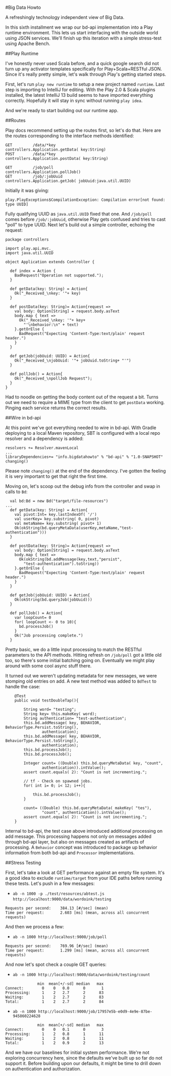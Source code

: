 #Big Data Howto

A refreshingly technology independent view of Big Data.

In this sixth installment we wrap our bd-api implementation into a Play runtime
environment.  This lets us start interfacing with the outside world using JSON
services.  We'll finish up this iteration with a simple stress-test using Apache
Bench.

##Play Runtime

I've honestly never used Scala before, and a quick google search did not turn
up any activator templates specifically for Play+Scala+RESTful JSON.  Since it's
really pretty simple, let's walk through Play's getting started steps.

First, let's run `play new runtime` to setup a new project named `runtime`.
Last step is importing to IntelliJ for editing.  With the Play 2.0 & Scala
plugins installed, the latest IntelliJ 13 build seems to have imported
everything correctly.  Hopefully it will stay in sync without running
`play idea`.

And we're ready to start building out our runtime app.

##Routes

Play docs recommend setting up the routes first, so let's do that.  Here are the
routes corresponding to the interface methods identified:

```
GET         /data/*key                         controllers.Application.getData( key:String)
POST        /data/*key                         controllers.Application.postData( key:String)

GET         /job/poll                          controllers.Application.pollJob()
GET         /job/:jobUuid                      controllers.Application.getJob( jobUuid:java.util.UUID)
```

Initially it was giving:

```
play.PlayExceptions$CompilationException: Compilation error[not found: type UUID]
```

Fully qualifying UUID as `java.util.UUID` fixed that one.  And `/job/poll` comes
before `/job/:jobUuid`, otherwise Play gets confused and tries to cast "poll" to
type UUID.  Next let's build out a simple controller, echoing the request:

```
package controllers

import play.api.mvc._
import java.util.UUID

object Application extends Controller {

  def index = Action {
    BadRequest("Operation not supported.");
  }

  def getData(key: String) = Action{
    Ok("_Received_\nkey: '"+ key)
  }

  def postData(key: String)= Action{request =>
    val body: Option[String] = request.body.asText
    body.map { text =>
      Ok("_Received_\nkey: '"+ key+
        "'\nbehavior:\n" + text)
    }.getOrElse {
      BadRequest("Expecting 'Content-Type:text/plain' request header.")
    }
  }

  def getJob(jobUuid: UUID) = Action{
    Ok("_Received_\njobUuid: '"+ jobUuid.toString+ "'")
  }

  def pollJob() = Action{
    Ok("_Received_\npollJob Request");
  }
}
```

Had to noodle on getting the body content out of the request a bit.  Turns out
we need to require a MIME type from the client to get `postData` working.
Pinging each service returns the correct results.

##Wire in bd-api

At this point we've got everything needed to wire in bd-api.  With Gradle
deploying to a local Maven
repository, SBT is configured with a local repo resolver and a dependency is
added:

```
resolvers += Resolver.mavenLocal
...
libraryDependencies+= "info.bigdatahowto" % "bd-api" % "1.0-SNAPSHOT" changing()
```

Please note `changing()` at the end of the dependency.  I've gotten the feeling
it is very important to get that right the first time.

Moving on, let's scoop out the debug info from the controller and swap in calls
to `Bd`:

```
  val bd:Bd = new Bd("target/file-resources")
...
  def getData(key: String) = Action{
    val pivot:Int= key.lastIndexOf( '/')
    val userKey= key.substring( 0, pivot)
    val metaName= key.substring( pivot+ 1)
    Ok(okString(bd.queryMetaData(userKey,metaName,"test-authentication")))
  }

  def postData(key: String)= Action{request =>
    val body: Option[String] = request.body.asText
    body.map { text =>
      Ok(okString(bd.addMessage(key,text,"persist",
        "test-authentication").toString))
    }.getOrElse {
      BadRequest("Expecting 'Content-Type:text/plain' request header.")
    }
  }

  def getJob(jobUuid: UUID) = Action{
    Ok(okString(bd.queryJob(jobUuid)))
  }

  def pollJob() = Action{
    var loopCount= 0
    for( loopCount <- 0 to 10){
      bd.processJob()
    }
    Ok("Job processing complete.")
  }
```

Pretty basic, we do a little input processing to match the RESTful parameters to
the API methods.  Hitting refresh on `/job/poll` got a little old too, so
there's some initial batching going on.  Eventually we might play around with
some cool async stuff there.

It turned out we weren't updating metadata for new messages, we were stomping
old entries on add.  A new test method was added to `BdTest` to handle the
case:

```
    @Test
    public void testDoubleTap(){

        String word= "testing";
        String key= this.makeKey( word);
        String authentication= "test-authentication";
        this.bd.addMessage( key, BEHAVIOR, BehaviorType.Persist.toString(),
                authentication);
        this.bd.addMessage( key, BEHAVIOR, BehaviorType.Persist.toString(),
                authentication);
        this.bd.processJob();
        this.bd.processJob();

        Integer count= ((Double) this.bd.queryMetaData( key, "count",
                authentication)).intValue();
        assert count.equals( 2): "Count is not incrementing.";

        // tf - Check on spawned jobs.
        for( int i= 0; i< 12; i++){

            this.bd.processJob();
        }

        count= ((Double) this.bd.queryMetaData( makeKey( "tes"),
                "count", authentication)).intValue();
        assert count.equals( 2): "Count is not incrementing.";
    }
```

Internal to bd-api, the test case above introduced additional processing on add
message.  This processing happens not only on messages added through bd-api
layer, but also on messages created as artifacts of processing.  A `Behavior`
concept was introduced to package up behavior information from both bd-api and
`Processor` implementations.

##Stress Testing

First, let's take a look at GET performance against an empty file system.  It's
a good idea to exclude `runtime/target` from your IDE paths before running these
tests.  Let's push in a few messages:

 - `ab -n 1000 -p ./test/resources/abtest.js`
    `http://localhost:9000/data/wordoink/testing`

```
Requests per second:    384.13 [#/sec] (mean)
Time per request:       2.603 [ms] (mean, across all concurrent requests)
```

And then we process a few:

 - `ab -n 1000 http://localhost:9000/job/poll`

```
Requests per second:    769.96 [#/sec] (mean)
Time per request:       1.299 [ms] (mean, across all concurrent requests)
```

And now let's spot check a couple GET queries:

 - `ab -n 1000 http://localhost:9000/data/wordoink/testing/count`

```
              min  mean[+/-sd] median   max
Connect:        0    0   0.0      0       1
Processing:     1    2   2.7      2      83
Waiting:        1    2   2.7      2      83
Total:          1    2   2.7      2      84
```

 - `ab -n 1000 http://localhost:9000/job/17957e5b-e0d9-4e9e-87be-945860224628`

```
              min  mean[+/-sd] median   max
Connect:        0    0   0.1      0       3
Processing:     1    2   0.8      1      11
Waiting:        1    2   0.8      1      11
Total:          1    2   0.9      2      13
```

And we have our baselines for initial system performance.  We're not exploring
concurrency here, since the defaults we've built up so far do not support it.
Before building upon our defaults, it might be time to drill down on
authentication and authorization.